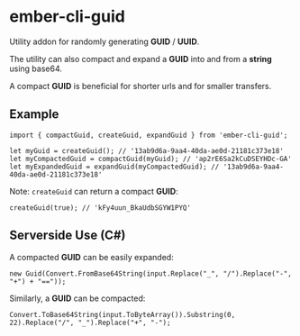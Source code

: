 # ember-cli-guid

Utility addon for randomly generating **GUID** / **UUID**.

The utility can also compact and expand a **GUID** into and from a **string** using base64.

A compact **GUID** is beneficial for shorter urls and for smaller transfers.


## Example
```
import { compactGuid, createGuid, expandGuid } from 'ember-cli-guid';

let myGuid = createGuid(); // '13ab9d6a-9aa4-40da-ae0d-21181c373e18'
let myCompactedGuid = compactGuid(myGuid); // 'ap2rE6Sa2kCuDSEYHDc-GA'
let myExpandedGuid = expandGuid(myCompactedGuid); // '13ab9d6a-9aa4-40da-ae0d-21181c373e18'
```

Note: `createGuid` can return a compact **GUID**:
```
createGuid(true); // 'kFy4uun_BkaUdbSGYW1PYQ'
```


## Serverside Use (C#)
A compacted **GUID** can be easily expanded:
```
new Guid(Convert.FromBase64String(input.Replace("_", "/").Replace("-", "+") + "=="));
```

Similarly, a **GUID** can be compacted:
```
Convert.ToBase64String(input.ToByteArray()).Substring(0, 22).Replace("/", "_").Replace("+", "-");
```
